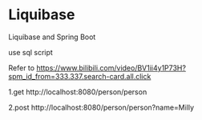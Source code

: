 # Liquibase
Liquibase and Spring Boot

use sql script

Refer to https://www.bilibili.com/video/BV1ii4y1P73H?spm_id_from=333.337.search-card.all.click

1.get
http://localhost:8080/person/person

2.post
http://localhost:8080/person/person?name=Milly
